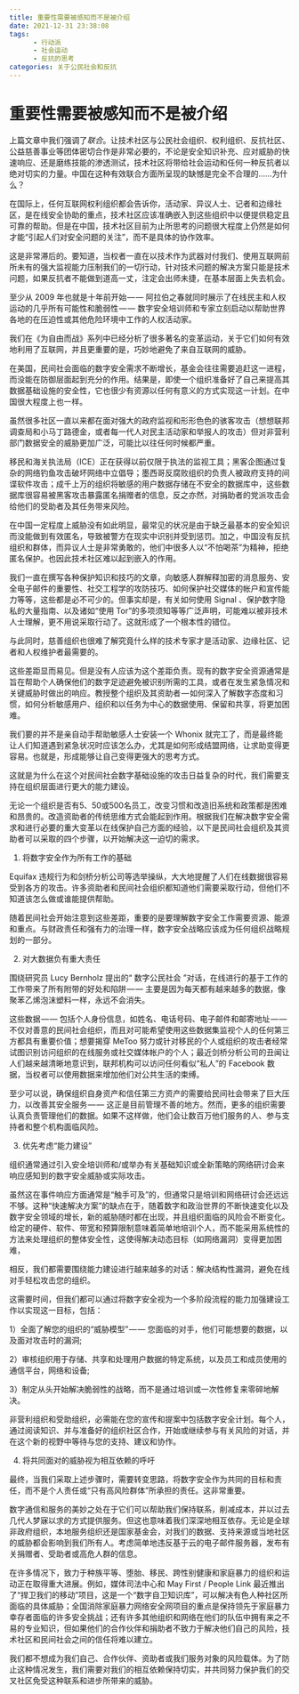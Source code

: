 ```yaml
---
title: 重要性需要被感知而不是被介绍
date: 2021-12-31 23:38:08
tags:
      - 行动派
      - 社会运动
      - 反抗的思考
categories: 关于公民社会和反抗
---
```

# 重要性需要被感知而不是被介绍 #
 
上篇文章中我们强调了*联合*。让技术社区与公民社会组织、权利组织、反抗社区、公益慈善事业等团体密切合作是非常必要的，不论是安全知识补充、应对威胁的快速响应、还是磨练技能的渗透测试，技术社区将带给社会运动和任何一种反抗者以绝对切实的力量。中国在这种有效联合方面所呈现的缺憾是完全不合理的……为什么？

在国际上，任何互联网权利组织都会告诉你，活动家、异议人士、记者和边缘社区，是在线安全协助的重点，技术社区应该准确嵌入到这些组织中以便提供稳定且可靠的帮助。但是在中国，技术社区目前为止所思考的问题很大程度上仍然是如何才能“引起人们对安全问题的关注”，而不是具体的协作效率。

这是非常滞后的。要知道，当权者一直在以技术作为武器对付我们、使用互联网前所未有的强大监视能力压制我们的一切行动，针对技术问题的解决方案只能是技术问题，如果反抗者不能做到道高一丈，注定会出师未捷，在基本层面上失去机会。

至少从 2009 年也就是十年前开始 — — 阿拉伯之春就同时展示了在线民主和人权运动的几乎所有可能性和脆弱性 — — 数字安全培训师和专家立刻启动以帮助世界各地的在压迫性或其他危险环境中工作的人权活动家。

我们在《为自由而战》系列中已经分析了很多著名的变革运动，关于它们如何有效地利用了互联网，并且更重要的是，巧妙地避免了来自互联网的威胁。

在美国，民间社会面临的数字安全需求不断增长，基金会往往需要追赶这一进程，而没能在防御层面起到充分的作用。结果是，即使一个组织准备好了自己来提高其数据基础设施的安全性，它也很少有资源以任何有意义的方式实现这一计划。在中国很大程度上也一样。

虽然很多社区一直以来都在面对强大的政府监视和形形色色的骇客攻击（想想联邦调查局和小马丁路德金，或者每一代人对民主活动家和举报人的攻击）但对非营利部门数据安全的威胁更加广泛，可能比以往任何时候都严重。

移民和海关执法局（ICE）正在获得以前仅限于执法的监视工具；黑客企图通过复杂的网络钓鱼攻击破坏网络中立倡导；墨西哥反腐败组织的负责人被政府支持的间谍软件攻击；成千上万的组织将敏感的用户数据存储在不安全的数据库中，这些数据库很容易被黑客攻击暴露匿名捐赠者的信息，反之亦然，对捐助者的党派攻击会给他们的受助者及其任务带来风险。

在中国一定程度上威胁没有如此明显，最常见的状况是由于缺乏最基本的安全知识而没能做到有效匿名，导致被警方在现实中识别并受到惩罚。加之，中国没有反抗组织和群体，而异议人士是非常勇敢的，他们中很多人以“不怕喝茶”为精神，拒绝匿名保护。也因此技术社区难以起到嵌入的作用。

我们一直在撰写各种保护知识和技巧的文章，向敏感人群解释加密的消息服务、安全电子邮件的重要性、社交工程学的攻防技巧、如何保护社交媒体的帐户和宣传能力等等，这些都是必不可少的。但事实却是，有关如何使用 Signal 、保护数字隐私的大量指南、以及诸如“使用 Tor”的多项须知等等广泛声明，可能难以被非技术人士理解，更不用说采取行动了。这就形成了一个根本性的错位。

与此同时，慈善组织也很难了解究竟什么样的技术专家才是活动家、边缘社区、记者和人权维护者最需要的。

这些差距显而易见。但是没有人应该为这个差距负责。现有的数字安全资源通常是旨在帮助个人确保他们的数字足迹避免被识别所需的工具，或者在发生紧急情况和关键威胁时做出的响应。教授整个组织及其资助者 — 如何深入了解数字态度和习惯，如何分析敏感用户、组织和以任务为中心的数据使用、保留和共享，将更加困难。

我们要的并不是亲自动手帮助敏感人士安装一个 Whonix 就完工了，而是最终能让人们知道遇到紧急状况时应该怎么办，尤其是如何形成结盟网络，让求助变得更容易。也就是，形成能够让自己变得更强大的思考方式。

这就是为什么在这个对民间社会数字基础设施的攻击日益复杂的时代，我们需要支持在组织层面进行更大的能力建设。

无论一个组织是否有5、50或500名员工，改变习惯和改造旧系统和政策都是困难和昂贵的。改造资助者的传统思维方式会能起到作用。根据我们在解决数字安全需求和进行必要的重大变革以在线保护自己方面的经验，以下是民间社会组织及其资助者可以采取的四个步骤，以开始解决这一迫切的需求。

1. 将数字安全作为所有工作的基础

Equifax 违规行为和剑桥分析公司等选举操纵，大大地提醒了人们在线数据很容易受到各方的攻击。许多资助者和民间社会组织都知道他们需要采取行动，但他们不知道该怎么做或谁能提供帮助。

随着民间社会开始注意到这些差距，重要的是要理解数字安全工作需要资源、能源和重点。与财政责任和强有力的治理一样，数字安全战略应该成为任何组织战略规划的一部分。

2. 对大数据负有重大责任

围绕研究员 Lucy Bernholz 提出的“ 数字公民社会 ”对话，在线进行的基于工作的工作带来了所有附带的好处和陷阱 — — 主要是因为每天都有越来越多的数据，像聚苯乙烯泡沫塑料一样，永远不会消失。

这些数据 — — 包括个人身份信息，如姓名、电话号码、电子邮件和邮寄地址 — — 不仅对善意的民间社会组织，而且对可能希望使用这些数据集监视个人的任何第三方都具有重要价值；想要揭穿 MeToo 努力或针对移民的个人或组织的攻击者经常试图识别访问组织的在线服务或社交媒体帐户的个人；最近剑桥分析公司的丑闻让人们越来越清晰地意识到，联邦机构可以访问任何看似“私人”的 Facebook 数据，当权者可以使用数据来增加他们对公共生活的束缚。

至少可以说，确保组织自身资产和信任第三方资产的需要给民间社会带来了巨大压力，以改善其安全服务 — — 这正是目前管理不善的地方。然而，更多的组织需要认真负责管理他们的数据。如果不这样做，他们会让数百万他们服务的人、参与支持者和整个机构面临风险。

3. 优先考虑“能力建设”

组织通常通过引入安全培训师和/或举办有关基础知识或全新策略的网络研讨会来响应感知到的数字安全威胁或实际攻击。

虽然这在事件响应方面通常是“触手可及”的，但通常只是培训和网络研讨会还远远不够。这种“快速解决方案”的缺点在于，随着数字和政治世界的不断快速变化以及数字安全领域的增长，新的威胁随时都在出现，并且组织面临的风险会不断变化。给定的硬件、软件、带宽和预算限制意味着简单地培训个人，而不能采用系统性的方法来处理组织的整体安全性，这使得解决动态目标（如网络漏洞）变得更加困难，

相反，我们都需要围绕能力建设进行越来越多的对话：解决结构性漏洞，避免在线对手轻松攻击您的组织。

这需要时间，但我们都可以通过将数字安全视为一个多阶段流程的能力加强建设工作以实现这一目标，包括：

1）全面了解您的组织的“威胁模型” — — 您面临的对手，他们可能想要的数据，以及面对攻击时的漏洞;

2）审核组织用于存储、共享和处理用户数据的特定系统，以及员工和成员使用的通信平台，网络和设备;

3）制定从头开始解决脆弱性的战略，而不是通过培训或一次性修复来零碎地解决。

非营利组织和受助组织，必需能在您的宣传和提案中包括数字安全计划。每个人，通过阅读知识、并与准备好的组织社区合作，开始或继续参与有关风险的对话，并在这个新的视野中等待与您的支持、建议和协作。


4. 将共同面对的威胁视为相互依赖的呼吁

最终，当我们采取上述步骤时，需要转变思路，将数字安全作为共同的目标和责任，而不是个人责任或“只有高风险群体”所承担的责任。这非常重要。

数字通信和服务的美妙之处在于它们可以帮助我们保持联系，削减成本，并以过去几代人梦寐以求的方式提供服务。但这也意味着我们深深地相互依存。无论是全球非政府组织，本地服务组织还是国家基金会，对我们的数据、支持来源或当地社区的威胁都会影响到我们所有人。考虑简单地违反基于云的电子邮件服务器，发布有关捐赠者、受助者或高危人群的信息。

在许多情况下，致力于种族平等、堕胎、移民、跨性别健康和家庭暴力的组织和运动正在取得重大进展。例如，媒体司法中心和 May First / People Link 最近推出了“捍卫我们的移动”项目，这是一个“数字自卫知识库”，可以解决有色人种社区所面临的具体威胁；全国消除家庭暴力网络安全网项目的重点是保持领先于家庭暴力幸存者面临的许多安全挑战；还有许多其他组织和网络在他们的队伍中拥有来之不易的专业知识，但如果他们的合作伙伴和捐助者不致力于解决他们自己的风险，技术社区和民间社会之间的信任将难以建立。

我们都不想成为我们自己、合作伙伴、资助者或我们服务对象的风险载体。为了防止这种情况发生，我们需要对我们的相互依赖保持切实，并共同努力保护我们的交叉社区免受这种联系和进步所带来的威胁。